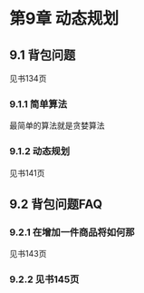 # 第9章 动态规划

## 9.1 背包问题

见书134页

### 9.1.1 简单算法

最简单的算法就是贪婪算法

### 9.1.2 动态规划

见书141页

## 9.2 背包问题FAQ

### 9.2.1 在增加一件商品将如何那

见书143页

### 9.2.2 见书145页












